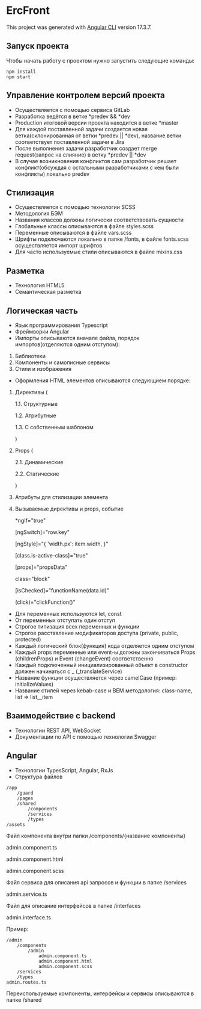 # ErcFront

This project was generated with [Angular CLI](https://github.com/angular/angular-cli) version 17.3.7.

## Запуск проекта

Чтобы начать работу с проектом нужно запустить следующие команды:

```
npm install
npm start
```

## Управление контролем версий проекта

-   Осуществляется с помощью сервиса GitLab
-   Разработка ведётся в ветке *predev && *dev
-   Production итоговой версии проекта находится в ветке \*master
-   Для каждой поставленной задачи создается новая ветка(склонированная от ветки *predev || *dev), название ветки соответствует поставленной задачи в Jira
-   После выполнения задачи разработчик создает merge request(запрос на слияние) в ветку *predev || *dev
-   В случае возникновения конфликтов сам разработчик решает конфликт(обсуждая с остальными разработчиками с кем были конфликты) локально predev

## Стилизация

-   Осуществляется с помощью технологии SCSS
-   Методология БЭМ
-   Названия классов должны логически соответствовать сущности
-   Глобальные классы описываются в файле styles.scss
-   Переменные описываются в файле vars.scss
-   Шрифты подключаются локально в папке /fonts, в файле fonts.scss осуществляется импорт шрифтов
-   Для часто используемые стили описываются в файле mixins.css

## Разметка

-   Технология HTML5
-   Семантическая разметка

## Логическая часть

-   Язык программирования Typescript
-   Фреймворки Angular
-   Импорты описываются вначале файла, порядок импортов(отделяются одним отступом):

1. Библиотеки
2. Компоненты и самописные сервисы
3. Стили и изображения

-   Оформления HTML элементов описываются следующием порядке:

1. Директивы (

    1.1. Структурные

    1.2. Атрибутные

    1.3. С собственным шаблоном

    )

2. Props (

    2.1. Динамические

    2.2. Статические

    )

3. Атрибуты для стилизации элемента
4. Вызываемые директивы и props, событие

    \*ngIf="true"

    [ngSwitch]="row.key"

    [ngStyle]="{ 'width.px': item.width, }"

    [class.is-active-class]="true"

    [props]="propsData"

    class="block"

    [isChecked]="functionName(data.id)"

    (click)="clickFunction()"

-   Для переменных используются let, const
-   От переменных отступать один отступ
-   Строгое типизация всех переменных и функции
-   Строгое расставление модификаторов доступа (private, public, protected)
-   Каждый логический блок(функция) кода отделяется одним отступом
-   Каждый props переменные или event-ы должны закончиваться Props (childrenProps) и Event (changeEvent) соответственно
-   Каждый подключенный инициализированный объект в constructor должен начинаться с \_ (\_translateService)
-   Название функции осуществляется через camelCase (пример: initializeValues)
-   Название стилей через kebab-case и BEM методология: class-name, list => list\_\_item

## Взаимодействие с backend

-   Технологии REST API, WebSocket
-   Документации по API с помощью технологии Swagger

## Angular

-   Технологии TypesScript, Angular, RxJs
-   Структура файлов

```
/app
    /guard
    /pages
    /shared
        /components
        /services
        /types
/assets
```

Файл компонента внутри папки /components/{название компоненты}

admin.component.ts

admin.component.html

admin.component.scss

Файл сервиса для описания api запросов и функции в папке /services

admin.service.ts

Файл для описание интерфейсов в папке /interfaces

admin.interface.ts

Пример:

```
/admin
    /components
        /admin
            admin.component.ts
            admin.component.html
            admin.component.scss
    /services
    /types
admin.routes.ts
```

Переиспользуемые компоненты, интерфейсы и сервисы описываются в папке /shared
